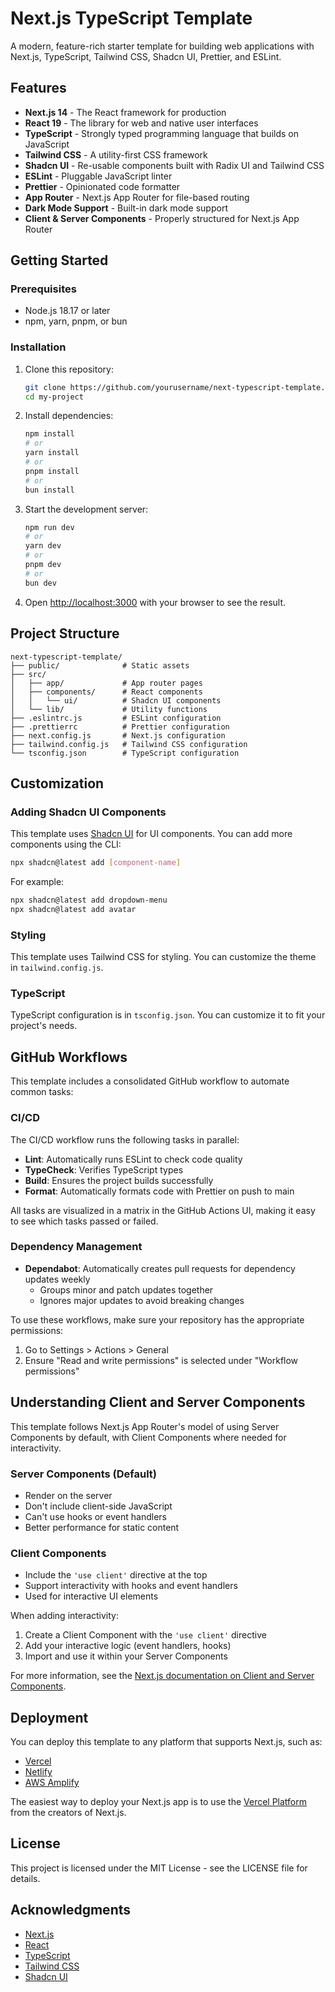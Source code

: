 # Next.js TypeScript Template

A modern, feature-rich starter template for building web applications with Next.js, TypeScript, Tailwind CSS, Shadcn UI, Prettier, and ESLint.

## Features

- **Next.js 14** - The React framework for production
- **React 19** - The library for web and native user interfaces
- **TypeScript** - Strongly typed programming language that builds on JavaScript
- **Tailwind CSS** - A utility-first CSS framework
- **Shadcn UI** - Re-usable components built with Radix UI and Tailwind CSS
- **ESLint** - Pluggable JavaScript linter
- **Prettier** - Opinionated code formatter
- **App Router** - Next.js App Router for file-based routing
- **Dark Mode Support** - Built-in dark mode support
- **Client & Server Components** - Properly structured for Next.js App Router

## Getting Started

### Prerequisites

- Node.js 18.17 or later
- npm, yarn, pnpm, or bun

### Installation

1. Clone this repository:
   ```bash
   git clone https://github.com/yourusername/next-typescript-template.git my-project
   cd my-project
   ```

2. Install dependencies:
   ```bash
   npm install
   # or
   yarn install
   # or
   pnpm install
   # or
   bun install
   ```

3. Start the development server:
   ```bash
   npm run dev
   # or
   yarn dev
   # or
   pnpm dev
   # or
   bun dev
   ```

4. Open [http://localhost:3000](http://localhost:3000) with your browser to see the result.

## Project Structure

```
next-typescript-template/
├── public/              # Static assets
├── src/
│   ├── app/             # App router pages
│   ├── components/      # React components
│   │   └── ui/          # Shadcn UI components
│   └── lib/             # Utility functions
├── .eslintrc.js         # ESLint configuration
├── .prettierrc          # Prettier configuration
├── next.config.js       # Next.js configuration
├── tailwind.config.js   # Tailwind CSS configuration
└── tsconfig.json        # TypeScript configuration
```

## Customization

### Adding Shadcn UI Components

This template uses [Shadcn UI](https://ui.shadcn.com/) for UI components. You can add more components using the CLI:

```bash
npx shadcn@latest add [component-name]
```

For example:

```bash
npx shadcn@latest add dropdown-menu
npx shadcn@latest add avatar
```

### Styling

This template uses Tailwind CSS for styling. You can customize the theme in `tailwind.config.js`.

### TypeScript

TypeScript configuration is in `tsconfig.json`. You can customize it to fit your project's needs.

## GitHub Workflows

This template includes a consolidated GitHub workflow to automate common tasks:

### CI/CD

The CI/CD workflow runs the following tasks in parallel:
- **Lint**: Automatically runs ESLint to check code quality
- **TypeCheck**: Verifies TypeScript types
- **Build**: Ensures the project builds successfully
- **Format**: Automatically formats code with Prettier on push to main

All tasks are visualized in a matrix in the GitHub Actions UI, making it easy to see which tasks passed or failed.

### Dependency Management

- **Dependabot**: Automatically creates pull requests for dependency updates weekly
  - Groups minor and patch updates together
  - Ignores major updates to avoid breaking changes

To use these workflows, make sure your repository has the appropriate permissions:
1. Go to Settings > Actions > General
2. Ensure "Read and write permissions" is selected under "Workflow permissions"

## Understanding Client and Server Components

This template follows Next.js App Router's model of using Server Components by default, with Client Components where needed for interactivity.

### Server Components (Default)
- Render on the server
- Don't include client-side JavaScript
- Can't use hooks or event handlers
- Better performance for static content

### Client Components
- Include the `'use client'` directive at the top
- Support interactivity with hooks and event handlers
- Used for interactive UI elements

When adding interactivity:
1. Create a Client Component with the `'use client'` directive
2. Add your interactive logic (event handlers, hooks)
3. Import and use it within your Server Components

For more information, see the [Next.js documentation on Client and Server Components](https://nextjs.org/docs/app/building-your-application/rendering/client-components).

## Deployment

You can deploy this template to any platform that supports Next.js, such as:

- [Vercel](https://vercel.com/)
- [Netlify](https://www.netlify.com/)
- [AWS Amplify](https://aws.amazon.com/amplify/)

The easiest way to deploy your Next.js app is to use the [Vercel Platform](https://vercel.com/new) from the creators of Next.js.

## License

This project is licensed under the MIT License - see the LICENSE file for details.

## Acknowledgments

- [Next.js](https://nextjs.org/)
- [React](https://reactjs.org/)
- [TypeScript](https://www.typescriptlang.org/)
- [Tailwind CSS](https://tailwindcss.com/)
- [Shadcn UI](https://ui.shadcn.com/)
